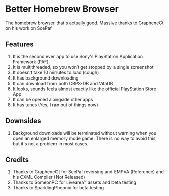# Better Homebrew Browser
The homebrew browser that's actually good. Massive thanks to GrapheneCt on his work on ScePaf

## Features
1. It is the second ever app to use Sony's PlayStation Application Framework (PAF).
2. It is multithreaded, so you won’t get stopped by a single screenshot
3. It doesn't take 10 minutes to load (cough)
4. It has background downloading
5. It can download from both CBPS-DB and VitaDB
6. It looks, sounds feels almost exactly like the official PlayStation Store App
7. It can be opened alongside other apps
8. It has tunes (Yes, I ran out of things now)

## Downsides
1. Background downloads will be terminated without warning when you open an enlarged memory mode game. There is no way to avoid this, but it's not a problem in most cases.

## Credits
1. Thanks to GrapheneCt for ScePaf reversing and EMPVA (Reference) and his CXML Compiler (Not Released)
2. Thanks to SomeonPC for Livearea™️ assets and beta testing
3. Thanks to SparklingPheonix for beta testing
